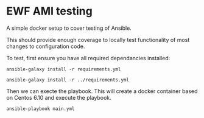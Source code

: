 # EWF AMI testing

A simple docker setup to cover testing of Ansible.

This should provide enough coverage to locally test functionality of most changes to configuration code.

To test, first ensure you have all required dependancies installed:

`ansible-galaxy install -r requirements.yml`

`ansible-galaxy install -r ../requirements.yml`

Then we can execte the playbook. This will create a docker container based on Centos 6.10 and execute the playbook.

`ansible-playbook main.yml`

